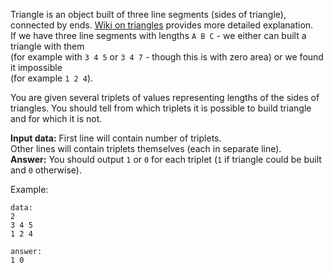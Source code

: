 <!-- #Triangles -->
Triangle is an object built of three line segments (sides of triangle), connected by ends.
[Wiki on triangles][wiki] provides more detailed explanation.  
If we have three line segments with lengths `A B C` - we either can built a triangle with them  
(for example with `3 4 5` or `3 4 7` - though this is with zero area) or we found it impossible  
(for example `1 2 4`).

[wiki]: http://en.wikipedia.org/wiki/Triangle

You are given several triplets of values representing lengths of the sides of triangles.
You should tell from which triplets it is possible to build triangle and for which it is not.

**Input data:** First line will contain number of triplets.  
Other lines will contain triplets themselves (each in separate line).  
**Answer:** You should output `1` or `0` for each triplet (`1` if triangle could be
built and `0` otherwise).

Example:

    data:
    2
    3 4 5
    1 2 4
    
    answer:
    1 0